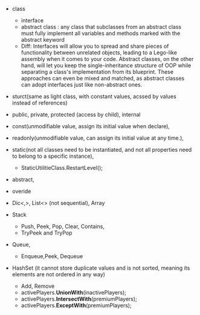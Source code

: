 - class
  - interface
  - abstract class : any class that subclasses from an abstract class must fully implement all variables and methods marked with the abstract keyword
  - Diff: Interfaces will allow you to spread and share pieces of functionality between unrelated objects, leading to a Lego-like assembly when it comes to your code.
Abstract classes, on the other hand, will let you keep the single-inheritance structure of OOP while separating a class's implementation from its blueprint. These approaches can even be mixed and matched, as abstract classes can adopt interfaces just like non-abstract ones.
- sturct(same as light class, with constant values, acssed by values instead of references)


- public, private, protected (access by child), internal


- const(unmodifiable value,  assign its initial value when declare), 
- readonly(unmodifiable value, can assign its initial value at any time.), 
- static(not all classes need to be instantiated, and not all properties need to belong to a specific instance),
  - StaticUtilitieClass.RestartLevel();
- abstract, 
- overide


- Dic<,>, List<> (not sequential), Array
- Stack
  - Push, Peek, Pop, Clear, Contains, 
  - TryPeek and TryPop
- Queue, 
  - Enqueue,Peek, Dequeue
- HashSet (it cannot store duplicate values and is not sorted, meaning its elements are not ordered in any way)
   - Add, Remove
   - activePlayers.**UnionWith**(inactivePlayers);
   - activePlayers.**IntersectWith**(premiumPlayers);
   - activePlayers.**ExceptWith**(premiumPlayers);
